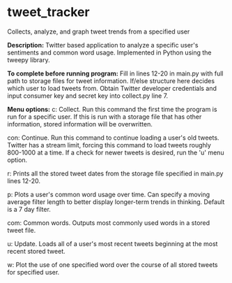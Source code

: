 # tweet_tracker
Collects, analyze, and graph tweet trends from a specified user

**Description:**
Twitter based application to analyze a specific user's sentiments and common word usage.  Implemented in Python using the tweepy library. 
  
  
  
**To complete before running program:**
Fill in lines 12-20 in main.py with full path to storage files for tweet information. If/else structure here decides which user to load tweets from.
Obtain Twitter developer credentials and input consumer key and secret key into collect.py line 7.  
  
    
**Menu options:** 
  c: Collect.  Run this command the first time the program is run for a specific user.  If this is run with a storage file that has other information, stored information will be overwritten.
  
  con: Continue.  Run this command to continue loading a user's old tweets.  Twitter has a stream limit, forcing this command to load tweets roughly 800-1000 at a time.  If a check for newer tweets is desired, run the 'u' menu option.
  
  r:  Prints all the stored tweet dates from the storage file specified in main.py lines 12-20.
  
  p: Plots a user's common word usage over time.  Can specify a moving average filter length to better display longer-term trends in thinking.  Default is a 7 day filter.
  
  com: Common words.  Outputs most commonly used words in a stored tweet file.
  
  u: Update.  Loads all of a user's most recent tweets beginning at the most recent stored tweet.
  
  w: Plot the use of one specified word over the course of all stored tweets for specified user.
  
  
